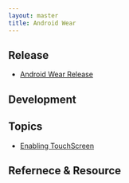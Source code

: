 ```yaml
---
layout: master
title: Android Wear
---
```


## Release 

* [Android Wear Release](wear-release.html)

## Development


## Topics

* [Enabling TouchScreen](wear-touch.html)


## Refernece & Resource

